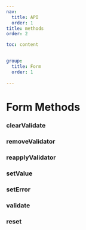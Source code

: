 ```yaml
---
nav: 
  title: API
  order: 1
title: methods
order: 2

toc: content
  

group:
  title: Form
  order: 1
  
---
```


# Form Methods 
### clearValidate
<APIWrap apiInstance="{&quot;defaultValue&quot;:null,&quot;name&quot;:&quot;clearValidate&quot;,&quot;type&quot;:{&quot;name&quot;:&quot;(bindId?: ValidateBindIds) => void&quot;},&quot;tags&quot;:{&quot;description&quot;:&quot;Clear verification information&quot;,&quot;localKey&quot;:&quot;API.form.clearValidate.desc&quot;,&quot;resetType&quot;:&quot;(bindId?: string | string[]) => void&quot;}}" ></APIWrap>
### removeValidator
<APIWrap apiInstance="{&quot;defaultValue&quot;:null,&quot;name&quot;:&quot;removeValidator&quot;,&quot;type&quot;:{&quot;name&quot;:&quot;(bindId?: ValidateBindIds) => void&quot;},&quot;tags&quot;:{&quot;description&quot;:&quot;Remove the validation rules. When the form is validated later, the validation will not be performed.&quot;,&quot;resetType&quot;:&quot;(bindId?: string | string[]) => void&quot;,&quot;localKey&quot;:&quot;API.form.removeValidator.desc&quot;}}" ></APIWrap>
### reapplyValidator
<APIWrap apiInstance="{&quot;defaultValue&quot;:null,&quot;name&quot;:&quot;reapplyValidator&quot;,&quot;type&quot;:{&quot;name&quot;:&quot;(bindId?: ValidateBindIds) => void&quot;},&quot;tags&quot;:{&quot;description&quot;:&quot;Reapply for form item verification&quot;,&quot;localKey&quot;:&quot;API.form.reapplyValidator.desc&quot;,&quot;resetType&quot;:&quot;(bindId?: string | string[]) => void&quot;}}" ></APIWrap>
### setValue
<APIWrap apiInstance="{&quot;defaultValue&quot;:null,&quot;name&quot;:&quot;setValue&quot;,&quot;type&quot;:{&quot;name&quot;:&quot;(bindId: any, value: any) => void&quot;},&quot;tags&quot;:{&quot;description&quot;:&quot;Set form item value&quot;,&quot;localKey&quot;:&quot;API.form.setValue.desc&quot;,&quot;param&quot;:&quot;bindId&quot;}}" ></APIWrap>
### setError
<APIWrap apiInstance="{&quot;defaultValue&quot;:null,&quot;name&quot;:&quot;setError&quot;,&quot;type&quot;:{&quot;name&quot;:&quot;(bindId: any, message?: ReactNode) => void&quot;},&quot;tags&quot;:{&quot;description&quot;:&quot;Manually calling to set the error message will not trigger the onError event&quot;,&quot;localKey&quot;:&quot;API.formItem.setError.desc&quot;,&quot;version&quot;:&quot;1.3.0&quot;,&quot;resetType&quot;:&quot;(bindId: string | string[], message?: React.ReactNode) => void&quot;}}" ></APIWrap>
### validate
<APIWrap apiInstance="{&quot;defaultValue&quot;:null,&quot;name&quot;:&quot;validate&quot;,&quot;type&quot;:{&quot;name&quot;:&quot;(bindId?: string | string[] | undefined) => Promise<unknown>&quot;},&quot;tags&quot;:{&quot;localKey&quot;:&quot;API.form.share.validate.desc&quot;,&quot;description&quot;:&quot;Form validation.&quot;}}" ></APIWrap>
### reset
<APIWrap apiInstance="{&quot;defaultValue&quot;:null,&quot;name&quot;:&quot;reset&quot;,&quot;type&quot;:{&quot;name&quot;:&quot;() => void&quot;},&quot;tags&quot;:{&quot;description&quot;:&quot;Reset the form.&quot;,&quot;localKey&quot;:&quot;API.form.share.reset.desc&quot;}}" ></APIWrap>
